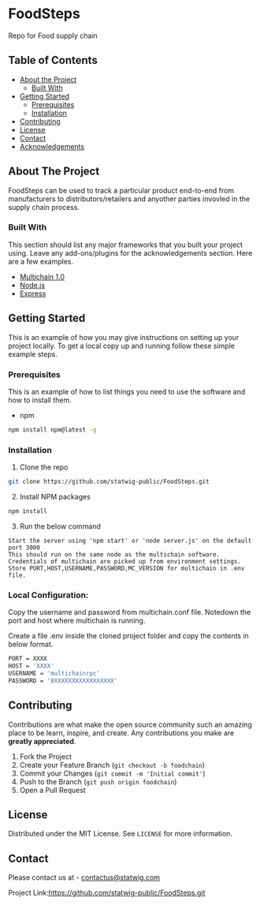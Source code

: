# FoodSteps
Repo for Food supply chain
<!-- TABLE OF CONTENTS -->
## Table of Contents

* [About the Project](#about-the-project)
  * [Built With](#built-with)
* [Getting Started](#getting-started)
  * [Prerequisites](#prerequisites)
  * [Installation](#installation)
* [Contributing](#contributing)
* [License](#license)
* [Contact](#contact)
* [Acknowledgements](#acknowledgements)



<!-- ABOUT THE PROJECT -->
## About The Project
FoodSteps can be used to track a particular product end-to-end from manufacturers to distributors/retailers and anyother parties invovled in the supply chain process.


### Built With
This section should list any major frameworks that you built your project using. Leave any add-ons/plugins for the acknowledgements section. Here are a few examples.
* [Multichain 1.0](https://www.multichain.com)
* [Node.js](https://nodejs.org)
* [Express](https://expressjs.com)



<!-- GETTING STARTED -->
## Getting Started

This is an example of how you may give instructions on setting up your project locally.
To get a local copy up and running follow these simple example steps.

### Prerequisites

This is an example of how to list things you need to use the software and how to install them.
* npm
```sh
npm install npm@latest -g
```

### Installation

1. Clone the repo
```sh
git clone https://github.com/statwig-public/FoodSteps.git
```
2. Install NPM packages
```sh
npm install
```
3. Run the below command  
```JS
Start the server using 'npm start' or 'node server.js' on the default port 3000
This should run on the same node as the multichain software.
Credentials of multichain are picked up from environment settings.
Store PORT,HOST,USERNAME,PASSWORD,MC_VERSION for multichain in .env file.
```

### Local Configuration:
Copy the username and password from multichain.conf file.
Notedown the port and host where multichain is running.

Create a file .env inside the cloned project folder and copy the contents in below format.
```sh
PORT = XXXX
HOST = 'XXXX'
USERNAME = 'multichainrpc'
PASSWORD = '8XXXXXXXXXXXXXXXXX'
```


<!-- CONTRIBUTING -->
## Contributing

Contributions are what make the open source community such an amazing place to be learn, inspire, and create. Any contributions you make are **greatly appreciated**.

1. Fork the Project
2. Create your Feature Branch (`git checkout -b foodchain`)
3. Commit your Changes (`git commit -m 'Initial commit'`)
4. Push to the Branch (`git push origin foodchain`)
5. Open a Pull Request



<!-- LICENSE -->
## License

Distributed under the MIT License. See `LICENSE` for more information.



<!-- CONTACT -->
## Contact

Please contact us at - contactus@statwig.com

Project Link:https://github.com/statwig-public/FoodSteps.git










